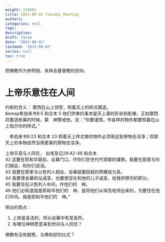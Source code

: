 ```yaml
---
weight: 230801
title: 2023-08-01 Tuesday Meeting
authors:
categories: null
tags:
description: 
draft: false
date: "2023-08-01"
lastmod: "2023-08-01"
series: null
toc: true
---
```

把佛教作为参照物，来体会基督教的信仰。
<!--more-->




<h1><span class = "overline">上帝乐意住在人间</span></h1>

约柜的含义：
摩西在山上领受，照着天上的样式建造，  
‪&emsp‪希伯来书‬8:5 和合本
5 他们供奉的事本是天上事的形状和影像，正如摩西将要造帐幕的时候，蒙　神警戒他，说：“你要谨慎，作各样的物件都要照着在山上指示你的样式。”


‪&emsp;希伯来书‬9:23 和合本
23 照着天上样式做的物件必须用这些祭物去洁净；但那天上的本物自然当用更美的祭物去洁净。

上帝乐意与人同在，
‪出埃及记‬29:42-46 和合本
<br>42 这要在耶和华面前、会幕门口，作你们世世代代常献的燔祭。我要在那里与你们相会，和你们说话。 
<br>43 我要在那里与以色列人相会，会幕就要因我的荣耀成为圣。 
<br>44 我要使会幕和坛成圣，也要使亚伦和他的儿子成圣，给我供祭司的职分。 
<br>45 我要住在以色列人中间，作他们的　神。 
<br>46 他们必知道我是耶和华他们的　神，是将他们从埃及地领出来的，为要住在他们中间。我是耶和华他们的　神。”

带出的观点：
1) 上帝是圣洁的，所以会幕中有至圣所。
2) 有哪位神明愿意来到世间与人同住？

佛教有没有献祭，与佛和好的仪式？




